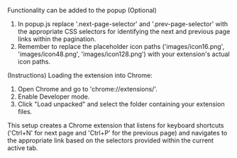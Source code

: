 Functionality can be added to the popup (Optional)
1. In popup.js replace '.next-page-selector' and '.prev-page-selector' with the appropriate CSS selectors for identifying the next and previous page links within the pagination.
2. Remember to replace the placeholder icon paths ('images/icon16.png', 'images/icon48.png', 'images/icon128.png') with your extension's actual icon paths.


(Instructions)
Loading the extension into Chrome:

1. Open Chrome and go to 'chrome://extensions/'.
2. Enable Developer mode.
3. Click "Load unpacked" and select the folder containing your extension files.

This setup creates a Chrome extension that listens for keyboard shortcuts ('Ctrl+N' for next page and 'Ctrl+P' for the previous page) and navigates to the appropriate link based on the selectors provided within the current active tab.
